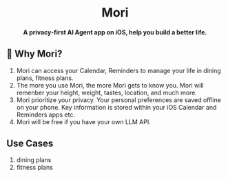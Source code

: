 <h1 align="center"> Mori </h1>

<h4 align="center">
    A privacy-first AI Agent app on iOS, help you build a better life.
</h4>

## 🤔 Why Mori?

1. Mori can access your Calendar, Reminders to manage your life in dining plans, fitness plans.
2. The more you use Mori, the more Mori gets to know you. Mori will remenber your height, weight, tastes, location, and much more.
3. Mori prioritize your privacy. Your personal preferences are saved offline on your phone. Key information is stored within your iOS Calendar and Reminders apps etc.
4. Mori will be free if you have your own LLM API.

## Use Cases
1. dining plans
2. fitness plans

